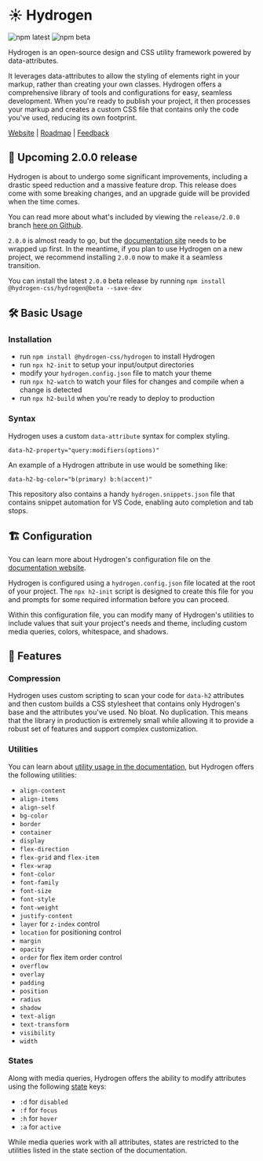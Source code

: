 # ☀️ Hydrogen

<img alt="npm latest" src="https://img.shields.io/npm/v/@hydrogen-css/hydrogen/latest?color=%239D5CFF&label=latest&style=for-the-badge"> <img alt="npm beta" src="https://img.shields.io/npm/v/@hydrogen-css/hydrogen/beta?color=%239D5CFF&label=beta&style=for-the-badge">

Hydrogen is an open-source design and CSS utility framework powered by data-attributes.

It leverages data-attributes to allow the styling of elements right in your markup, rather than creating your own classes. Hydrogen offers a comprehensive library of tools and configurations for easy, seamless development. When you're ready to publish your project, it then processes your markup and creates a custom CSS file that contains only the code you've used, reducing its own footprint.

[Website](https://hydrogen.design) | [Roadmap](https://github.com/orgs/hydrogen-css/projects/1) | [Feedback](https://forms.office.com/r/vz80dsUabZ)

## 🥳 Upcoming 2.0.0 release

Hydrogen is about to undergo some significant improvements, including a drastic speed reduction and a massive feature drop. This release does come with some breaking changes, and an upgrade guide will be provided when the time comes.

You can read more about what's included by viewing the `release/2.0.0` branch [here on Github](https://github.com/hydrogen-css/hydrogen/tree/release/2.0.0).

`2.0.0` is almost ready to go, but the [documentation site](https://beta.hydrogen.design) needs to be wrapped up first. In the meantime, if you plan to use Hydrogen on a new project, we recommend installing `2.0.0` now to make it a seamless transition.

You can install the latest `2.0.0` beta release by running `npm install @hydrogen-css/hydrogen@beta --save-dev`

## 🛠️ Basic Usage

### Installation

- run `npm install @hydrogen-css/hydrogen` to install Hydrogen
- run `npx h2-init` to setup your input/output directories
- modify your `hydrogen.config.json` file to match your theme
- run `npx h2-watch` to watch your files for changes and compile when a change is detected
- run `npx h2-build` when you're ready to deploy to production

### Syntax

Hydrogen uses a custom `data-attribute` syntax for complex styling.

`data-h2-property="query:modifiers(options)"`

An example of a Hydrogen attribute in use would be something like:

`data-h2-bg-color="b(primary) b:h(accent)"`

This repository also contains a handy `hydrogen.snippets.json` file that contains snippet automation for VS Code, enabling auto completion and tab stops.

## 🏗️ Configuration

You can learn more about Hydrogen's configuration file on the [documentation website](https://hydrogen.design/#configuration).

Hydrogen is configured using a `hydrogen.config.json` file located at the root of your project. The `npx h2-init` script is designed to create this file for you and prompts for some required information before you can proceed.

Within this configuration file, you can modify many of Hydrogen's utilities to include values that suit your project's needs and theme, including custom media queries, colors, whitespace, and shadows.

## 🤖 Features

### Compression

Hydrogen uses custom scripting to scan your code for `data-h2` attributes and then custom builds a CSS stylesheet that contains only Hydrogen's base and the attributes you've used. No bloat. No duplication. This means that the library in production is extremely small while allowing it to provide a robust set of features and support complex customization.

### Utilities

You can learn about [utility usage in the documentation](https://hydrogen.design/#backgroundColor), but Hydrogen offers the following utilities:

- `align-content`
- `align-items`
- `align-self`
- `bg-color`
- `border`
- `container`
- `display`
- `flex-direction`
- `flex-grid` and `flex-item`
- `flex-wrap`
- `font-color`
- `font-family`
- `font-size`
- `font-style`
- `font-weight`
- `justify-content`
- `layer` for `z-index` control
- `location` for positioning control
- `margin`
- `opacity`
- `order` for flex item order control
- `overflow`
- `overlay`
- `padding`
- `position`
- `radius`
- `shadow`
- `text-align`
- `text-transform`
- `visibility`
- `width`

### States

Along with media queries, Hydrogen offers the ability to modify attributes using the following [state](https://hydrogen.design/#states) keys:

- `:d` for `disabled`
- `:f` for `focus`
- `:h` for `hover`
- `:a` for `active`

While media queries work with all attributes, states are restricted to the utilities listed in the state section of the documentation.
